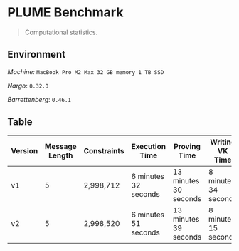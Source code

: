 # PLUME Benchmark

> Computational statistics.

## Environment

_Machine:_ `MacBook Pro M2 Max 32 GB memory 1 TB SSD`

_Nargo_: `0.32.0`

_Barrettenberg_: `0.46.1`

## Table

| Version | Message Length | Constraints | Execution Time     | Proving Time       | Writing VK Time    | Verifying Time |
|---------|----------------|-------------|--------------------|--------------------|--------------------|----------------|
| v1      | 5              | 2,998,712   | 6 minutes 32 seconds | 13 minutes 30 seconds | 8 minutes 34 seconds | 0.05 seconds   |
| v2      | 5              | 2,998,520   | 6 minutes 51 seconds | 13 minutes 39 seconds | 8 minutes 15 seconds | 0.04 seconds   |

